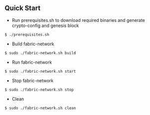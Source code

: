 Quick Start
-----------
- Run prerequisites.sh to download required binaries and generate crypto-config and genesis block
```
$ ./prerequisites.sh
```

- Build fabric-network
```
$ sudo ./fabric-network.sh build
```

- Run fabric-network
```
$ sudo ./fabric-network.sh start
```

- Stop fabric-network
```
$ sudo ./fabric-network.sh stop
```

- Clean
```
$ sudo ./fabric-network.sh clean
```